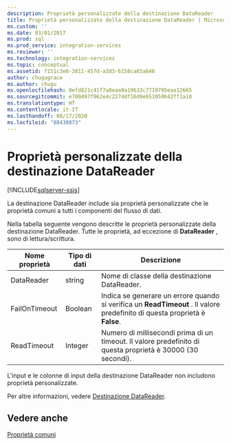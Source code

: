 ```yaml
---
description: Proprietà personalizzate della destinazione DataReader
title: Proprietà personalizzate della destinazione DataReader | Microsoft Docs
ms.custom: ''
ms.date: 03/01/2017
ms.prod: sql
ms.prod_service: integration-services
ms.reviewer: ''
ms.technology: integration-services
ms.topic: conceptual
ms.assetid: f151c3e8-3811-457d-a3d3-6158ca65a646
author: chugugrace
ms.author: chugu
ms.openlocfilehash: 8efd821c41f7a0eaa9a19633c7719795eaa12665
ms.sourcegitcommit: e700497f962e4c2274df16d9e651059b42ff1a10
ms.translationtype: HT
ms.contentlocale: it-IT
ms.lasthandoff: 08/17/2020
ms.locfileid: "88430873"
---
```

# <a name="datareader-destination-custom-properties"></a>Proprietà personalizzate della destinazione DataReader

[!INCLUDE[sqlserver-ssis](../../includes/applies-to-version/sqlserver-ssis.md)]


  La destinazione DataReader include sia proprietà personalizzate che le proprietà comuni a tutti i componenti del flusso di dati.  
  
 Nella tabella seguente vengono descritte le proprietà personalizzate della destinazione DataReader. Tutte le proprietà, ad eccezione di **DataReader** , sono di lettura/scrittura.  
  
|Nome proprietà|Tipo di dati|Descrizione|  
|-------------------|---------------|-----------------|  
|DataReader|string|Nome di classe della destinazione DataReader.|  
|FailOnTimeout|Boolean|Indica se generare un errore quando si verifica un **ReadTimeout** . Il valore predefinito di questa proprietà è **False**.|  
|ReadTimeout|Integer|Numero di millisecondi prima di un timeout. Il valore predefinito di questa proprietà è 30000 (30 secondi).|  
  
 L'input e le colonne di input della destinazione DataReader non includono proprietà personalizzate.  
  
 Per altre informazioni, vedere [Destinazione DataReader](../../integration-services/data-flow/datareader-destination.md).  
  
## <a name="see-also"></a>Vedere anche  
 [Proprietà comuni](https://msdn.microsoft.com/library/51973502-5cc6-4125-9fce-e60fa1b7b796)  
  
  
